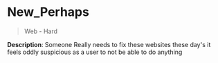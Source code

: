 # New_Perhaps

> Web - Hard

**Description**: Someone Really needs to fix these websites these day's it feels oddly suspicious as a user to not be able to do anything

